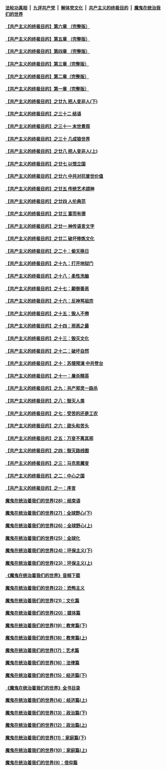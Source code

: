 

####  [法轮功真相](../../../../basic/blob/master/README.md?t=04141901) &nbsp;|&nbsp; [九评共产党](../../../../9ping.md/blob/master/README.md?t=04141901) &nbsp;|&nbsp; [解体党文化](../../../../jtdwh.md/blob/master/README.md?t=04141901)  &nbsp;|&nbsp; [共产主义的终极目的](../../../../gczydzjmd.md/blob/master/README.md?t=04141901) &nbsp;|&nbsp; [魔鬼在统治我们的世界](../../../../mgztzwmdsj.md/blob/master/README.md?t=04141901) 

#### [【共产主义的终极目的】第六章 （完整版）](../pages/nsc422/n11428913.md?t=04141901) 

#### [【共产主义的终极目的】第五章 （完整版）](../pages/nsc422/n11428912.md?t=04141901) 

#### [【共产主义的终极目的】第四章 （完整版）](../pages/nsc422/n11428907.md?t=04141901) 

#### [【共产主义的终极目的】第三章（完整版）](../pages/nsc422/n11428848.md?t=04141901) 

#### [【共产主义的终极目的】第二章（完整版）](../pages/nsc422/n11428831.md?t=04141901) 

#### [【共产主义的终极目的】第一章（完整版）](../pages/nsc422/n11417651.md?t=04141901) 

#### [【共产主义的终极目的】之廿九 把人变非人(下)](../pages/nsc422/n11344140.md?t=04141901) 

#### [【共产主义的终极目的】之三十二 结语](../pages/nsc422/n11360535.md?t=04141901) 

#### [【共产主义的终极目的】之三十一 末世景观](../pages/nsc422/n11351129.md?t=04141901) 

#### [【共产主义的终极目的】之三十 几成狼世界](../pages/nsc422/n11348280.md?t=04141901) 

#### [【共产主义的终极目的】之廿八 把人变非人(上)](../pages/nsc422/n11340492.md?t=04141901) 

#### [【共产主义的终极目的】之廿七 以恨立国](../pages/nsc422/n11336944.md?t=04141901) 

#### [【共产主义的终极目的】之廿六 中共对抗普世价值](../pages/nsc422/n11324785.md?t=04141901) 

#### [【共产主义的终极目的】之廿五 传统艺术颂神](../pages/nsc422/n11296396.md?t=04141901) 

#### [【共产主义的终极目的】之廿四 人伦典范](../pages/nsc422/n11296397.md?t=04141901) 

#### [【共产主义的终极目的】之廿三 富而有德](../pages/nsc422/n11283598.md?t=04141901) 

#### [【共产主义的终极目的】之廿一 神传语言文字](../pages/nsc422/n11263265.md?t=04141901) 

#### [【共产主义的终极目的】之廿二 破坏修炼文化](../pages/nsc422/n11245728.md?t=04141901) 

#### [【共产主义的终极目的】之二十：偷天换日](../pages/nsc422/n11238846.md?t=04141901) 

#### [【共产主义的终极目的】之十九：打开地狱门](../pages/nsc422/n11206376.md?t=04141901) 

#### [【共产主义的终极目的】之十八：柔性洗脑](../pages/nsc422/n11199994.md?t=04141901) 

#### [【共产主义的终极目的】之十七：颠倒善恶](../pages/nsc422/n11179782.md?t=04141901) 

#### [【共产主义的终极目的】之十六：反神骂祖宗](../pages/nsc422/n11166798.md?t=04141901) 

#### [【共产主义的终极目的】之十五：毁人不倦](../pages/nsc422/n11166792.md?t=04141901) 

#### [【共产主义的终极目的】之十四：邪恶之最](../pages/nsc422/n11150249.md?t=04141901) 

#### [【共产主义的终极目的】之十三：毁灭文化](../pages/nsc422/n11135227.md?t=04141901) 

#### [【共产主义的终极目的】之十二：破坏自然](../pages/nsc422/n11135214.md?t=04141901) 

#### [【共产主义的终极目的】之十：苏俄预演 中共登台](../pages/nsc422/n11118424.md?t=04141901) 

#### [【共产主义的终极目的】之十一：屠杀精英](../pages/nsc422/n11118442.md?t=04141901) 

#### [【共产主义的终极目的】之九：共产邪灵一路杀](../pages/nsc422/n11114139.md?t=04141901) 

#### [【共产主义的终极目的】之八：毁灭人类](../pages/nsc422/n11108503.md?t=04141901) 

#### [【共产主义的终极目的】之七：受苦的还是工农](../pages/nsc422/n11101809.md?t=04141901) 

#### [【共产主义的终极目的】之六：甜头和苦头](../pages/nsc422/n11096971.md?t=04141901) 

#### [【共产主义的终极目的】之五：万变不离其邪](../pages/nsc422/n11091285.md?t=04141901) 

#### [【共产主义的终极目的】之四：毁灭路线图](../pages/nsc422/n11086284.md?t=04141901) 

#### [【共产主义的终极目的】之三：马克思魔变](../pages/nsc422/n11061941.md?t=04141901) 

#### [【共产主义的终极目的】之二：中心之国](../pages/nsc422/n11047728.md?t=04141901) 

#### [【共产主义的终极目的】之一：序言](../pages/nsc422/n11086077.md?t=04141901) 

#### [魔鬼在统治着我们的世界(28)：结束语](../pages/nsc422/n10936246.md?t=04141901) 

#### [魔鬼在统治着我们的世界(27)：全球野心(下)](../pages/nsc422/n10928319.md?t=04141901) 

#### [魔鬼在统治着我们的世界(26)：全球野心(上)](../pages/nsc422/n10900318.md?t=04141901) 

#### [魔鬼在统治着我们的世界(25)：全球化](../pages/nsc422/n10788205.md?t=04141901) 

#### [魔鬼在统治着我们的世界(24)：环保主义(下)](../pages/nsc422/n10695307.md?t=04141901) 

#### [魔鬼在统治着我们的世界(23)：环保主义(上)](../pages/nsc422/n10688613.md?t=04141901) 

#### [《魔鬼在统治着我们的世界》音频下载](../pages/nsc422/n10635553.md?t=04141901) 

#### [魔鬼在统治着我们的世界(22)：恐怖主义](../pages/nsc422/n10614727.md?t=04141901) 

#### [魔鬼在统治着我们的世界(21)：文化篇](../pages/nsc422/n10597706.md?t=04141901) 

#### [魔鬼在统治着我们的世界(20)：媒体篇](../pages/nsc422/n10586579.md?t=04141901) 

#### [魔鬼在统治着我们的世界(19)：教育篇(下)](../pages/nsc422/n10564808.md?t=04141901) 

#### [魔鬼在统治着我们的世界(18)：教育篇(上)](../pages/nsc422/n10526970.md?t=04141901) 

#### [魔鬼在统治着我们的世界(17)：艺术篇](../pages/nsc422/n10499093.md?t=04141901) 

#### [魔鬼在统治着我们的世界(16)：法律篇](../pages/nsc422/n10485969.md?t=04141901) 

#### [魔鬼在统治着我们的世界(15)：经济篇(下)](../pages/nsc422/n10469975.md?t=04141901) 

#### [《魔鬼在统治着我们的世界》全书目录](../pages/nsc422/n10464261.md?t=04141901) 

#### [魔鬼在统治着我们的世界(14)：经济篇(上)](../pages/nsc422/n10457370.md?t=04141901) 

#### [魔鬼在统治着我们的世界(13)：政治篇(下)](../pages/nsc422/n10448270.md?t=04141901) 

#### [魔鬼在统治着我们的世界(12)：政治篇(上)](../pages/nsc422/n10444576.md?t=04141901) 

#### [魔鬼在统治着我们的世界(11)：家庭篇(下)](../pages/nsc422/n10440961.md?t=04141901) 

#### [魔鬼在统治着我们的世界(10)：家庭篇(上)](../pages/nsc422/n10435448.md?t=04141901) 

#### [魔鬼在统治着我们的世界(9)：信仰篇](../pages/nsc422/n10432159.md?t=04141901) 

